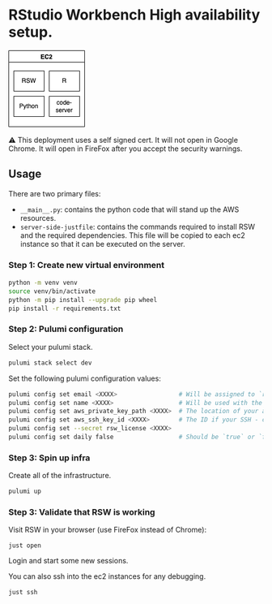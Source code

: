 # RStudio Workbench High availability setup.

![](infra.drawio.png)

⚠️ This deployment uses a self signed cert. It will not open in Google Chrome. It will open in FireFox after you accept the security warnings.

## Usage

There are two primary files:

- `__main__.py`: contains the python code that will stand up the AWS resources.
- `server-side-justfile`: contains the commands required to install RSW and the required dependencies. This file will be copied to each ec2 instance so that it can be executed on the server.

### Step 1: Create new virtual environment

```bash
python -m venv venv
source venv/bin/activate
python -m pip install --upgrade pip wheel
pip install -r requirements.txt
```

### Step 2: Pulumi configuration

Select your pulumi stack.

```bash
pulumi stack select dev
```

Set the following pulumi configuration values:

```bash
pulumi config set email <XXXX>                 # Will be assigned to `rs:owner` tag in AWS
pulumi config set name <XXXX>                  # Will be used with the `Name` tag in AWS to easily identify your resources
pulumi config set aws_private_key_path <XXXX>  # The location of your aws private key, for example /Users/sam/sam-aws-key.pem
pulumi config set aws_ssh_key_id <XXXX>        # The ID if your SSH - can be founds in the AWS UI
pulumi config set --secret rsw_license <XXXX>
pulumi config set daily false                  # Should be `true` or `false`. If `true` will use the daily build.
```

### Step 3: Spin up infra

Create all of the infrastructure.

```bash
pulumi up
```

### Step 3: Validate that RSW is working

Visit RSW in your browser (use FireFox instead of Chrome):

```
just open
```

Login and start some new sessions.

You can also ssh into the ec2 instances for any debugging.

```bash
just ssh
```

